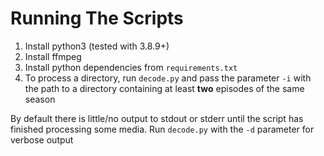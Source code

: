 # Running The Scripts

1. Install python3 (tested with 3.8.9+)
2. Install ffmpeg
3. Install python dependencies from `requirements.txt`
5. To process a directory, run `decode.py` and pass the parameter `-i` with the path to a directory containing at least **two** episodes of the same season

By default there is little/no output to stdout or stderr until the script has finished processing some media. Run `decode.py` with the `-d` parameter for verbose output

